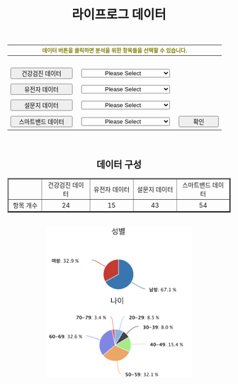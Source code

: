 
<html>
<head>
<meta charset="utf-8">
<title>2Lifelog Dropdown Test</title>
<style type="text/css"></style>
<style>
  select{
    width: 200px;
    margin:6px;
    text-align-last: center
  }
  option:first-child{
    display:none
  }

</style>
</head>

<body>
  <br><br>
  <h1 style="text-align:center">라이프로그 데이터</h1>
<!--  <h2 style="text-align:center;color:grey">원하는 정보를 아래에서 찾아보세요.</h2>
  <p style="text-align:center">데이터 버튼을 클릭하면 원하는 정보를 선택할 수 있습니다. </p>-->
<br>
<form action="">
  <table align="center">
    <thead>
      <tr>
        <th colspan="4" style="font-size: 12px;color:olive">데이터 버튼을 클릭하면 분석을 위한 항목들을 선택할 수 있습니다.</th>
      </tr>
    </thead>
    <tbody>
<tr>
  <td>&nbsp;</td>
</tr>
      <tr>
      <td>
        <button style="width:140px"><label for="health medical examination data" >건강검진 데이터</label></button>
      </td>
          <!-- <button onclick="myFunction()"&nbsp; &nbsp; 건강검진 데이터 &nbsp;></button> -->
      <td>
        <select name="건강검진 데이터" id="health medical examination data" value="choose your option">
          <option value="option">Please Select</option>
          <option value="회사명">회사명</option>
          <option value="신장">신장</option
          <option value="체중 ">체중 </option>
          <option value="허리둘레">허리둘레</option>
          <option value="체질량지수">체질량지수</option>
          <option value="시력(좌) ">시력(좌) </option>
          <option value="시력(우) ">시력(우) </option>
          <option value="청력(좌) ">청력(좌) </option>
          <option value="청력(우) ">청력(우) </option>
          <option value="혈압(최고)">혈압(최고)</option>
          <option value="혈압(최저)">혈압(최저)</option>
          <option value="혈색소량">혈색소량</option>
          <option value="혈당 ">혈당 </option>
          <option value="혈청지오티 ">혈청지오티 </option>
          <option value="혈청지피티 ">혈청지피티 </option>
          <option value="감마지티피">감마지티피</option>
          <option value="총콜레스테롤 ">총콜레스테롤 </option>
          <option value="중성지방">중성지방</option>
          <option value="HDL콜레스테롤">HDL콜레스테롤</option>
          <option value="LDL-콜레스테롤">LDL-콜레스테롤</option>
          <option value="크레아티닌">크레아티닌</option>
          <option value="요단백 ">요단백 </option>
          <option value="신사구체여과율">신사구체여과율</option>
          <option value="흉부방사선(P-A)">흉부방사선(P-A)</option>
        </select>
      </td>
      <td>&nbsp;</td>
      </tr>
      <tr>
        <td>
          <button style="width:140px"><label for="genomic data">유전자 데이터</label></button>
        </td>
        <td><select name="유전자 데이터" id="genomic data">
          <option value="option">Please Select</option>
          <optgroup label="건강관리">
          <option value="비만">비만</option>
          <option value="체지방율">체지방율</option>
          <option value="체질량지수">체질량지수</option>
          <option value="혈당 ">혈당 </option>
          <option value="혈압">혈압</option>
          <option value="중성지방농도">중성지방농도</option>
          <option value="콜레스테롤">콜레스테롤</option>
          <option value="요산치">요산치</option>
          <option value="퇴행성 관절염증 감수성">퇴행성 관절염증 감수성</option>
          <option value="멀미">멀미</option>
          <optgroup label="식습관">
          <option value="식욕">식욕</option>
          <option value="포만감">포만감</option>
          <option value="단맛 민감도">단맛 민감도</option>
          <option value="쓴맛 민감도">쓴맛 민감도</option>
          <option value="짠맛 민감도">짠맛 민감도</option>
          <optgroup label="영양소">
          <option value="비타민C 농도">비타민C 농도</option>
          <option value="비타민D 농도">비타민D 농도</option>
          <option value="마그네슘 농도">마그네슘 농도</option>
          <option value="아연 농도">아연 농도</option>
          <option value="철 저장 및 농도">철 저장 및 농도</option>
          <option value="칼륨 농도">칼륨 농도</option>
          <option value="칼슘 농도">칼슘 농도</option>
          <option value="아르기닌 농도">아르기닌 농도</option>
          <option value="지방산 농도">지방산 농도</option>
          <optgroup label="운동">
          <option value="근력 운동 적합성">근력 운동 적합성</option>
          <option value="유산소 운동 적합성">유산소 운동 적합성</option>
          <option value="지구력운동 적합성">지구력운동 적합성</option>
          <option value="근육발달능력">근육발달능력</option>
          <option value="단거리 질주 능력">단거리 질주 능력</option>
          <option value="악력">악력</option>
          <option value="운동후 회복능력">운동후 회복능력</option>
          <optgroup label="개인 특성">
          <option value="알코올 대사">알코올 대사</option>
          <option value="알코올 의존성">알코올 의존성</option>
          <option value="알코올 홍조">알코올 홍조</option>
          <option value="와인선호도">와인선호도</option>
          <option value="니코틴 대사">니코틴 대사</option>
          <option value="니코틴 의존성">니코틴 의존성</option>
          <option value="카페인 대사">카페인 대사</option>
          <option value="카페인 의존성">카페인 의존성</option>
          <option value="불면증">불면증</option>
          <option value="수면습관/시간">수면습관/시간</option>
          <option value="아침형, 저녁형 인간">아침형, 저녁형 인간</option>
          <option value="통증 민감성">통증 민감성</option>
          <optgroup label="피부/모발">
          <option value="기미/주근깨">기미/주근깨</option>
          <option value="색소침착">색소침착</option>
          <option value="여드름 발생">여드름 발생</option>
          <option value="피부염증">피부염증</option>
          <option value="피부노화">피부노화</option>
          <option value="태양 노출 후 태닝 반응">태양 노출 후 태닝 반응</option>
          <option value="튼살/각질">튼살/각질</option>
          <option value="남성형 탈모">남성형 탈모</option>
          <option value="모발 굵기">모발 굵기</option>
          <option value="원형 탈모">원형 탈모</option>
          <optgroup label="유전자 혈통분석">
          <option value="조상찾기">조상찾기</option>
        </td>
        <td>&nbsp;</td>
      </tr>
      <tr>
        <td><button style="width:140px"><label for="survey data">설문지 데이터</label></button></td>
        <td><select name="설문지 데이터" id="survey data">
          <option value="option">Please Select</option>
          <optgroup label="인적사항">
          <option value="성별">성별</option>
          <option value="연령(만)">연령(만)</option>
          <optgroup label="거주특성">
          <option value="거주 특성">거주 특성</option>
          <optgroup label="실내환경">
          <option value="건물형태">건물형태</option>
          <option value="건축년도">건축년도</option>
          <option value="입주년도">입주년도</option>
          <option value="가족수">가족수</option>
          <option value="방개수">방 개수</option>
          <option value="난방/ 취사연로">난방/ 취사연로</option>
          <option value="환기">환기</option>
          <option value="가전제품 사용">가전제품 사용</option>
          <option value="부엌 구분">부엌 구분</option>
          <option value="배기팬">배기팬</option>
          <option value="벽 얼룩,곰팡이">벽 얼룩,곰팡이</option>
          <option value="소파">소파</option>
          <option value="바닥재">바닥재</option>
          <option value="바닥깔개">바닥깔개</option>
          <option value="침대">침대</option>
          <option value="커튼">커튼</option>
          <option value="리모델링">리모델링</option>
          <option value="애완동물">애완동물</option>
          <option value="실내실물">실내실물</option>
          <optgroup label="생활습관">
          <option value="흡연여부">흡연여부</option>
          <option value="타인실내흡연여부">타인실내흡연여부</option>
          <option value="직상실내흡연여부">직상실내흡연여부</option>
          <option value="음주빈도">음주빈도</option>
          <option value="운동여부">운동여부</option>
          <option value="격렬한활동여부">격렬한활동여부</option>
          <option value="중간활동여부">중간활동여부</option>
          <option value="걷기여부">걷기여부</option>
          <optgroup label="질병 및 약물 복용력">
          <option value="건강상태">건강상태</option>
          <option value="질병여부">질병여부</option>
          <optgroup label="식이습관">
          <option value="채소류">채소류</option>
          <option value="과일류">과일류</option>
          <option value="해조류">해조류</option>
          <optgroup label="사회, 경제, 인구학적 특징">
          <option value="학력">학력</option>
          <option value="결혼상태">결혼상태</option>
          <option value="가구수입">가구수입</option>
          <option value="경제적수준">경제적수준</option>
          <option value="직업경험여부">직업경험여부</option>
          <optgroup label="우을증상">
          <option value="우울증상">우울증상</option>
          <optgroup label="숙면">
          <option value="주중 숙면 시간">주중 숙면 시간</option>
          <option value="주말 숙면 시간">주말 숙면 시간</option>
        </select></td>
        <td>&nbsp;</td>
      </tr>
      <tr>
        <td><button style="width:140px"><label for="smartband data">스마트밴드 데이터</label></button></td>
        <td><select name="스마트밴드 데이터" id="smartband data">
          <option vakye="option">Please Select</option>
          <option value="health.caffeine_intake">health.caffeine_intake</option>
          <option value="health.food_info">health.food_info</option>
          <option value="health.food_intake">health.food_intake</option>
          <option value="health.nutrition">health.nutrition</option>
          <option value="health.water_intake">health.water_intake</option>
          <option value="shealth.calories_burned.details">shealth.calories_burned.details</option>
          <option value="shealth.exercise">shealth.exercise</option>
          <option value="shealth.food_frequent">shealth.food_frequent</option>
          <option value="health.sleep_stage">health.sleep_stage</option>
          <option value="shealth.insight.hourly_accumulated_active_time">shealth.insight.hourly_accumulated_active_time</option>
          <option value="shealth.sleep">shealth.sleep</option>
          <option value="shealth.stress">shealth.stress</option>
          <option value="shealth.tracker.heart_rate">shealth.tracker.heart_rate</option>
          <option value="shealth.tracker.oxygen_saturation">shealth.tracker.oxygen_saturation</option>
          <option value="shealth.tracker.pedometer_day_summary">shealth.tracker.pedometer_day_summary</option>
        </select></td>
        <td><div style="text-align:center">
        <input type="submit" value="확인" style="width:90px">
        </div></td>
      </tr>
    </tbody>
  </table>
  <br>


  <h2 style="text-align:center">데이터 구성</h2>
<table align="center" border="2"  style="text-align:center; margin:0px auto;">
  <tbody>
    <tr>
      <td >&nbsp;</td>
      <td width="125">건강검진 데이터</td>
      <td width="110">유전자 데이터</td>
      <td width="110">설문지 데이터</td>
      <td width="140">스마트밴드 데이터</td>
    </tr>
    <tr>
      <td width="80">항목 개수</td>
      <td>24</td>
      <td>15</td>
      <td>43</td>
      <td>54</td>
    </tr>
  </tbody>
</table>
<br>
<p style="text-align:center">
<img align="center" src="성별데이터 예시.png" width="330" alt="성별 데이터">
<img align="center" src="나이데이터 예시.png" width="330" alt="나이별 데이터">
</p>
<br>
</body>
</html>
